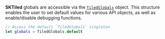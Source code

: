 **SKTiled** globals are accessible via the [`TiledGlobals`][tiledglobals-url] object. This structure enables the user to set default values for various API objects, as well as enable/disable debugging functions.


```swift
// Access the default `TiledGlobals` singleton
let globals = TiledGlobals.default
```






[tiledglobals-url]:Classes/TiledGlobals.html
